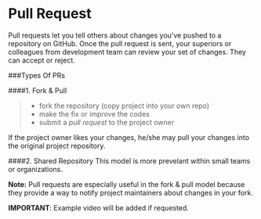 Pull Request
==========

Pull requests let you tell others about changes you've pushed to a repository on GitHub. Once the pull request is sent, your superiors or colleagues from development team can review your set of changes. They can accept or reject.  

###Types Of PRs

####1. Fork & Pull

>- fork the repository (copy project into your own repo)
>- make the fix or improve the codes
>- submit a *pull request* to the project owner

If the project owner likes your changes, he/she may pull your changes into the original project repository.


####2. Shared Repository
This model is more prevelant within small teams or organizations.

**Note:** Pull requests are especially useful in the fork & pull model because they provide a way to notify project maintainers about changes in your fork.

**IMPORTANT**: Example video will be added if requested.